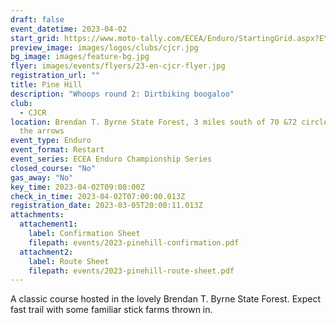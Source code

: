 ```yaml
---
draft: false
event_datetime: 2023-04-02
start_grid: https://www.moto-tally.com/ECEA/Enduro/StartingGrid.aspx?EY=2023&EID=4
preview_image: images/logos/clubs/cjcr.jpg
bg_image: images/feature-bg.jpg
flyer: images/events/flyers/23-en-cjcr-flyer.jpg
registration_url: ""
title: Pine Hill
description: "Whoops round 2: Dirtbiking boogaloo"
club:
  - CJCR
location: Brendan T. Byrne State Forest, 3 miles south of 70 &72 circle, Follow
  the arrows
event_type: Enduro
event_format: Restart
event_series: ECEA Enduro Championship Series
closed_course: "No"
gas_away: "No"
key_time: 2023-04-02T09:00:00Z
check_in_time: 2023-04-02T07:00:00.013Z
registration_date: 2023-03-05T20:00:11.013Z
attachments: 
  attachement1:
    label: Confirmation Sheet
    filepath: events/2023-pinehill-confirmation.pdf
  attachment2:
    label: Route Sheet
    filepath: events/2023-pinehill-route-sheet.pdf
---
```


A classic course hosted in the lovely Brendan T. Byrne State Forest. Expect fast trail with some familiar stick farms thrown in.